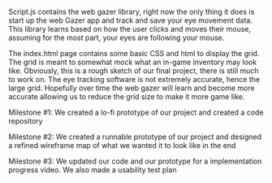 Script.js contains the web gazer library, right now the only thing it does is start up the web Gazer app and track and save your eye movement data. This library learns
based on how the user clicks and moves their mouse, assuming for the most part, your eyes are following your mouse.

The index.html page contains some basic CSS and html to display the grid. The grid is meant to somewhat mock what an in-game inventory may look like.
Obviously, this is a rough sketch of our final project, there is still much to work on. 
The eye tracking software is not extremely accurate, hence the large grid. Hopefully over time the web gazer will learn and become more accurate 
allowing us to reduce the grid size to make it more game like.

Milestone #1: 
        We created a lo-fi prototype of our project and created a code repository

Milestone #2: 
        We created a runnable prototype of our project and designed a refined wireframe map of what we wanted it to look like in the end

Milestone #3:
        We updated our code and our prototype for a implementation progress video. We also made a usability test plan